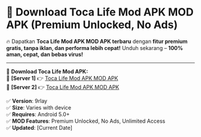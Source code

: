 # 🚀 Download Toca Life Mod APK MOD APK (Premium Unlocked, No Ads)  

🔥 Dapatkan **Toca Life Mod APK MOD APK terbaru** dengan **fitur premium gratis, tanpa iklan, dan performa lebih cepat!** Unduh sekarang – **100% aman, cepat, dan bebas virus!**  

---


🔽 **Download Toca Life Mod APK:**  
🔹 **[Server 1]** 👉 [Toca Life Mod APK MOD APK](https://apkcomod.com?title=Toca_Life_Mod_APK)  
🔹 **[Server 2]** 👉 [Toca Life Mod APK MOD APK](https://apkcomod.com?title=Toca_Life_Mod_APK)  


✅ **Version**: 9rlay  
✅ **Size**: Varies with device  
✅ **Requires**: Android 5.0+  
✅ **MOD Features**: Premium Unlocked, No Ads, Unlimited Access  
✅ **Updated**: [Current Date]  